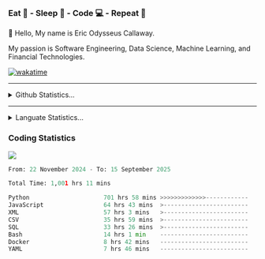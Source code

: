 <h3>Eat 🍴 - Sleep 🛌 - Code 💻 - Repeat 🔁</h3>

👋 Hello, My name is Eric Odysseus Callaway.

My passion is Software Engineering, Data Science, Machine Learning, and Financial Technologies.

[![wakatime](https://wakatime.com/badge/user/6717695f-6a13-47e3-aa16-c813e12c0985.svg)](https://wakatime.com/@6717695f-6a13-47e3-aa16-c813e12c0985)
<hr>
<details>
  <summary>
    Github Statistics...
  </summary>
    <p align="center">
      <img src="https://github-readme-stats.vercel.app/api?username=EricCallaway&show_icons=true"/>
    </p>
</details>
</hr>

<hr>
<details>
  <summary>
    Languate Statistics...
  </summary>
    <p align="center">
      <img src="https://wakatime.com/share/@Odysseus/6fc7c863-6fba-4e57-a6af-ed1f2fa8d560.svg"/>
    </p>
</details>
</hr>


<h3>Coding Statistics</h3>
<img src="https://wakatime.com/share/@Odysseus/5e02c832-9cc5-49a3-8f4c-bd2647d78fca.svg"/>
<!--START_SECTION:waka-->

```python
From: 22 November 2024 - To: 15 September 2025

Total Time: 1,001 hrs 11 mins

Python                     701 hrs 58 mins >>>>>>>>>>>>>------------   51.99 %
JavaScript                 64 hrs 43 mins  >------------------------   04.79 %
XML                        57 hrs 3 mins   >------------------------   04.23 %
CSV                        35 hrs 59 mins  >------------------------   02.67 %
SQL                        33 hrs 26 mins  >------------------------   02.48 %
Bash                       14 hrs 1 min    -------------------------   01.04 %
Docker                     8 hrs 42 mins   -------------------------   00.65 %
YAML                       7 hrs 46 mins   -------------------------   00.58 %
```

<!--END_SECTION:waka-->
